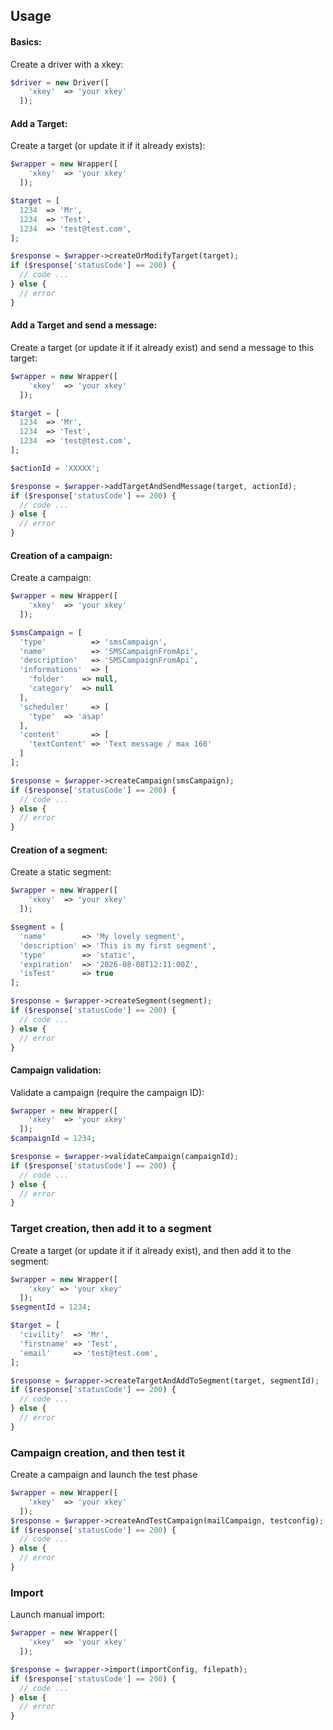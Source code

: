 Usage
--

#### Basics:

Create a driver with a xkey:
```php
$driver = new Driver([
    'xkey'  => 'your xkey'
  ]);
```

#### Add a Target:

Create a target (or update it if it already exists):
```php
$wrapper = new Wrapper([
    'xkey'  => 'your xkey'
  ]);

$target = [
  1234  => 'Mr',
  1234  => 'Test',
  1234  => 'test@test.com',
];

$response = $wrapper->createOrModifyTarget(target);
if ($response['statusCode'] == 200) {
  // code ...
} else {
  // error
}
```

#### Add a Target and send a message:

Create a target (or update it if it already exist) and send a message to this target:
```php
$wrapper = new Wrapper([
    'xkey'  => 'your xkey'
  ]);

$target = [
  1234  => 'Mr',
  1234  => 'Test',
  1234  => 'test@test.com',
];

$actionId = 'XXXXX';

$response = $wrapper->addTargetAndSendMessage(target, actionId);
if ($response['statusCode'] == 200) {
  // code ...
} else {
  // error
}
```

#### Creation of a campaign:

Create a campaign:
```php
$wrapper = new Wrapper([
    'xkey'  => 'your xkey'
  ]);

$smsCampaign = [
  'type'          => 'smsCampaign',
  'name'          => 'SMSCampaignFromApi',
  'description'   => 'SMSCampaignFromApi',
  'informations'  => [
    'folder'    => null,
    'category'  => null
  ],
  'scheduler'     => [
    'type'  => 'asap'
  ],
  'content'       => [
    'textContent' => 'Text message / max 160'
  ]
];

$response = $wrapper->createCampaign(smsCampaign);
if ($response['statusCode'] == 200) {
  // code ...
} else {
  // error
}
```
#### Creation of a segment:

Create a static segment:
```php
$wrapper = new Wrapper([
    'xkey'  => 'your xkey'
  ]);

$segment = [
  'name'        => 'My lovely segment',
  'description' => 'This is my first segment',
  'type'        => 'static',
  'expiration'  => '2026-08-08T12:11:00Z',
  'isTest'      => true
];

$response = $wrapper->createSegment(segment);
if ($response['statusCode'] == 200) {
  // code ...
} else {
  // error
}
```

#### Campaign validation:

Validate a campaign (require the campaign ID):

```php
$wrapper = new Wrapper([
    'xkey'  => 'your xkey'
  ]);
$campaignId = 1234;

$response = $wrapper->validateCampaign(campaignId);
if ($response['statusCode'] == 200) {
  // code ...
} else {
  // error
}
```

### Target creation, then add it to a segment

Create a target (or update it if it already exist), and then add it to the segment:

```php
$wrapper = new Wrapper([
    'xkey' => 'your xkey'
  ]);
$segmentId = 1234;

$target = [
  'civility'  => 'Mr',
  'firstname' => 'Test',
  'email'     => 'test@test.com',
];

$response = $wrapper->createTargetAndAddToSegment(target, segmentId);
if ($response['statusCode'] == 200) {
  // code ...
} else {
  // error
}
```

### Campaign creation, and then test it

Create a campaign and launch the test phase

```php
$wrapper = new Wrapper([
    'xkey'  => 'your xkey'
  ]);
$response = $wrapper->createAndTestCampaign(mailCampaign, testconfig);
if ($response['statusCode'] == 200) {
  // code ...
} else {
  // error
}
```

### Import

Launch manual import:
```php
$wrapper = new Wrapper([
    'xkey'  => 'your xkey'
  ]);

$response = $wrapper->import(importConfig, filepath);
if ($response['statusCode'] == 200) {
  // code ...
} else {
  // error
}
```

